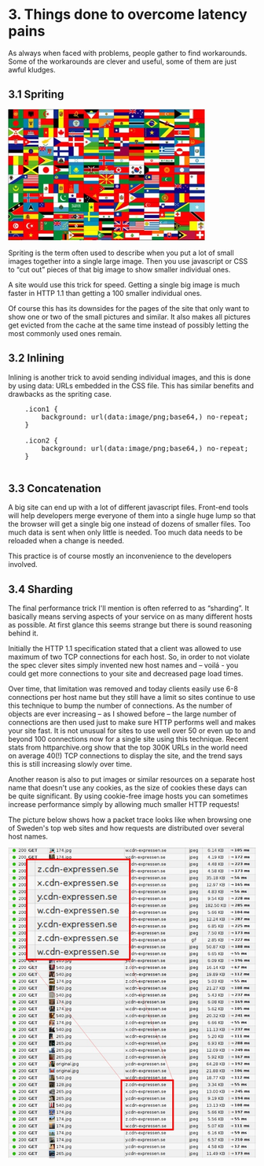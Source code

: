 # 3. Things done to overcome latency pains

As always when faced with problems, people gather to find workarounds. Some of the workarounds are clever and useful, some of them are just awful kludges.

## 3.1 Spriting
![spriting](../images/spriting.jpg)

Spriting is the term often used to describe when you put a lot of small images together into a single large image. Then you use javascript or CSS to “cut out” pieces of that big image to show smaller individual ones.

A site would use this trick for speed. Getting a single big image is much faster in HTTP 1.1 than getting a 100 smaller individual ones.

Of course this has its downsides for the pages of the site that only want to show one or two of the small pictures and similar. It also makes all pictures get evicted from the cache at the same time instead of possibly letting the most commonly used ones remain.

## 3.2 Inlining

Inlining is another trick to avoid sending individual images, and this is done by using data: URLs embedded in the CSS file. This has similar benefits and drawbacks as the spriting case.
  <pre>
    .icon1 {
        background: url(data:image/png;base64,<data>) no-repeat;
    }

    .icon2 {
        background: url(data:image/png;base64,<data>) no-repeat;
    }
  </pre>

## 3.3 Concatenation

A big site can end up with a lot of different javascript files. Front-end tools will help developers merge everyone of them into a single huge lump so that the browser will get a single big one instead of dozens of smaller files. Too much data is sent when only little  is needed. Too much data needs to be reloaded when a change is needed.

This practice is of course mostly an inconvenience to the developers involved.

## 3.4 Sharding

The final performance trick I'll mention is often referred to as “sharding”. It basically means serving aspects of your service on as many different hosts as possible. At first glance this seems strange but there is sound reasoning behind it.

Initially the HTTP 1.1 specification stated that a client was allowed to use maximum of two TCP connections for each host. So, in order to not violate the spec clever sites simply invented new host names and – voilá - you could get more connections to your site and decreased page load times.

Over time, that limitation was removed and today clients easily use 6-8 connections per host name but they still have a limit so sites continue to use this technique to bump the number of connections. As the number of objects are ever increasing – as I showed before – the large number of connections are then used just to make sure HTTP performs well and makes your site fast. It is not unusual for sites to use well over 50 or even up to and beyond 100 connections now for a single site using this technique. Recent stats from httparchive.org show that the top 300K URLs in the world need on average 40(!) TCP connections to display the site, and the trend says this is still increasing slowly over time.

Another reason is also to put images or similar resources on a separate host name that doesn't use any cookies, as the size of cookies these days can be quite significant. By using cookie-free image hosts you can sometimes increase performance simply by allowing much smaller HTTP requests!

The picture below shows how a packet trace looks like when browsing one of Sweden's top web sites and how requests are distributed over several host names.

![image sharing at expressen.se](../images/expressen-sharding.jpg)
